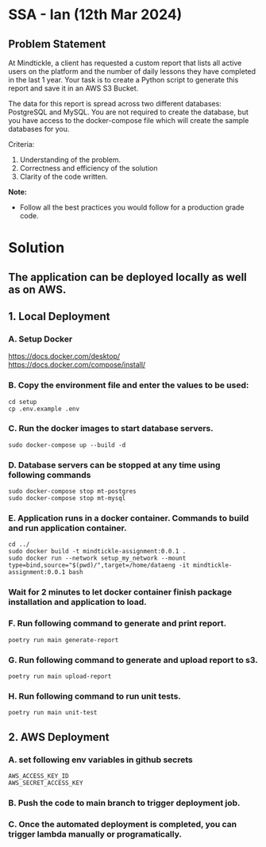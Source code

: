 # SSA - Ian (12th Mar 2024)

## Problem Statement
At Mindtickle, a client has requested a custom report that lists all active users on the platform and the number of daily lessons they have completed in the last 1 year. Your task is to create a Python script to generate this report and save it in an AWS S3 Bucket.

The data for this report is spread across two different databases: PostgreSQL and MySQL. You are not required to create the database, but you have access to the docker-compose file which will create the sample databases for you.

Criteria:
1. Understanding of the problem.
2. Correctness and efficiency of the solution
3. Clarity of the code written.

**Note:**
- Follow all the best practices you would follow for a production grade code.


# Solution

## The application can be deployed locally as well as on AWS.

## 1. Local Deployment

### A. Setup Docker
https://docs.docker.com/desktop/ </br>
https://docs.docker.com/compose/install/

### B. Copy the environment file and enter the values to be used:
```
cd setup
cp .env.example .env
```

### C. Run the docker images to start database servers.
```
sudo docker-compose up --build -d
``` 

### D. Database servers can be stopped at any time using following commands
```
sudo docker-compose stop mt-postgres
sudo docker-compose stop mt-mysql
``` 

### E. Application runs in a docker container. Commands to build and run application container.
```
cd ../
sudo docker build -t mindtickle-assignment:0.0.1 .
sudo docker run --network setup_my_network --mount type=bind,source="$(pwd)/",target=/home/dataeng -it mindtickle-assignment:0.0.1 bash
```

### Wait for 2 minutes to let docker container finish package installation and application to load.

### F. Run following command to generate and print report.
```
poetry run main generate-report
```

### G. Run following command to generate and upload report to s3.
```
poetry run main upload-report
```

### H. Run following command to run unit tests.
```
poetry run main unit-test
```

## 2. AWS Deployment

### A. set following env variables in github secrets
```
AWS_ACCESS_KEY_ID
AWS_SECRET_ACCESS_KEY
```

### B. Push the code to main branch to trigger deployment job.

### C. Once the automated deployment is completed, you can trigger lambda manually or programatically.








